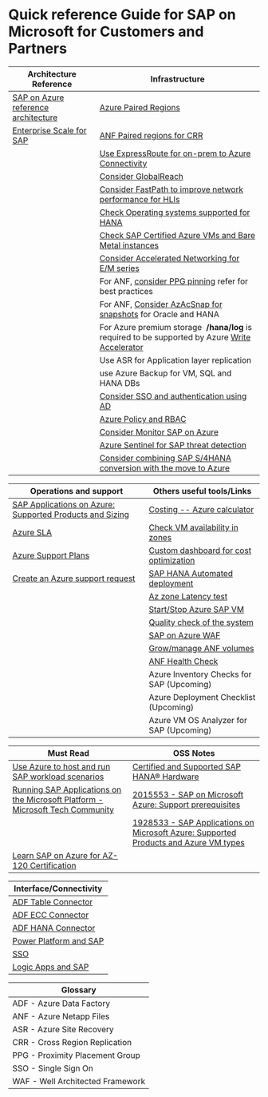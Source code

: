 
# Quick reference Guide for SAP on Microsoft for Customers and Partners

| Architecture Reference                    | Infrastructure  |
| ----------------------------------------- | ------------------------------|
| [SAP on Azure reference architecture](https://docs.microsoft.com/en-us/azure/architecture/reference-architectures/sap/sap-overview) | [Azure Paired Regions]()
|[Enterprise Scale for SAP](https://docs.microsoft.com/en-us/azure/cloud-adoption-framework/scenarios/sap/enterprise-scale-landing-zone)| [ANF Paired regions for CRR]()
||[Use ExpressRoute for on-prem to Azure Connectivity]()
||[Consider GlobalReach](https://docs.microsoft.com/en-us/azure/virtual-machines/workloads/sap/hana-connect-vnet-express-route)
|| [Consider FastPath to improve network performance for HLIs](https://docs.microsoft.com/en-us/azure/virtual-machines/workloads/sap/hana-connect-vnet-express-route)
|| [Check Operating systems supported for HANA]()
|| [Check SAP Certified Azure VMs and Bare Metal instances](https://www.sap.com/dmc/exp/2014-09-02-hana-hardware/enEN/#/solutions?filters=v:deCertified;ve:24)
|| [Consider Accelerated Networking for E/M series]()
|| For ANF, [consider PPG pinning](https://forms.office.com/Pages/ResponsePage.aspx?id=v4j5cvGGr0GRqy180BHbRxjSlHBUxkJBjmARn57skvdUQlJaV0ZBOE1PUkhOVk40WjZZQVJXRzI2RC4u) refer for best practices
|| For ANF, [Consider AzAcSnap for snapshots](https://docs.microsoft.com/en-us/azure/azure-netapp-files/azacsnap-introduction) for Oracle and HANA
|| For Azure premium storage  **/hana/log** is required to be supported by Azure [Write Accelerator](https://docs.microsoft.com/en-us/azure/virtual-machines/how-to-enable-write-accelerator)
|| Use ASR for Application layer replication
|| use Azure Backup for VM, SQL and HANA DBs 
|| [Consider SSO and authentication using AD](https://docs.microsoft.com/en-us/azure/active-directory/saas-apps/sap-netweaver-tutorial)
|| [Azure Policy and RBAC]()
|| [Consider Monitor SAP on Azure](https://docs.microsoft.com/en-us/azure/virtual-machines/workloads/sap/monitor-sap-on-azure) 
|| [Azure Sentinel for SAP threat detection](https://docs.microsoft.com/en-Us/azure/sentinel/sap-deploy-solution)
|| [Consider combining SAP S/4HANA conversion with the move to Azure](https://blogs.sap.com/2021/12/02/dmo-to-azure-combine-sap-s-4hana-conversion-with-the-move-to-azure-without-dmo-with-system-move/)

| Operations and support                   | Others useful tools/Links  |
| ----------------------------------------- | ------------------------------|
| [SAP Applications on Azure: Supported Products and Sizing](https://launchpad.support.sap.com/#/notes/1928533) | [Costing -- Azure calculator](https://azure.microsoft.com/en-us/pricing/calculator/) |
| [Azure SLA](https://azure.microsoft.com/en-us/support/legal/sla/) | [Check VM availability in zones](https://github.com/Azure/SAP-on-Azure-Scripts-and-Utilities/tree/main/Get-VM-by-Zones)  |
| [Azure Support Plans](https://azure.microsoft.com/en-us/support/options/#support-plans) | [Custom dashboard for cost optimization](https://github.com/Azure/SAP-on-Azure-Scripts-and-Utilities/tree/main/Costmanagement-Dashboard) |
| [Create an Azure support request](https://docs.microsoft.com/en-us/azure/azure-portal/supportability/how-to-create-azure-support-request) | [SAP HANA Automated deployment](https://github.com/Azure/sap-automation) |
| | [Az zone Latency test](https://github.com/Azure/SAP-on-Azure-Scripts-and-Utilities/tree/main/AvZone-Latency-Test) |
| | [Start/Stop Azure SAP VM](https://github.com/Azure/SAP-on-Azure-Scripts-and-Utilities/tree/main/Start-Stop-Automation) |
| | [Quality check of the system](https://github.com/Azure/SAP-on-Azure-Scripts-and-Utilities/tree/main/QualityCheck) |
| | [SAP on Azure WAF](https://docs.microsoft.com/en-us/assessments/?mode=pre-assessment&session=local) |
| | [Grow/manage ANF volumes](https://github.com/ANFTechTeam/ANFCapacityManager) |
| | [ANF Health Check](https://github.com/seanluce/ANFHealthCheck) |
| | Azure Inventory Checks for SAP (Upcoming) |
| | Azure Deployment Checklist (Upcoming)
| | Azure VM OS Analyzer for SAP (Upcoming)

| Must Read                   | OSS Notes    |
| ----------------------------------------- | ------------------------------|
| [Use Azure to host and run SAP workload scenarios](https://docs.microsoft.com/en-us/azure/virtual-machines/workloads/sap/get-started) | [Certified and Supported SAP HANA® Hardware](https://www.sap.com/dmc/exp/2014-09-02-hana-hardware/enEN/#/solutions?filters=v:deCertified;ve:24)|                                
| [Running SAP Applications on the Microsoft Platform - Microsoft Tech Community](https://techcommunity.microsoft.com/t5/running-sap-applications-on-the/bg-p/SAPApplications) | [2015553 - SAP on Microsoft Azure: Support prerequisites](https://launchpad.support.sap.com/#/notes/2015553)
||[1928533 - SAP Applications on Microsoft Azure: Supported Products and Azure VM types](https://launchpad.support.sap.com/#/notes/1928533)
| [Learn SAP on Azure for AZ-120 Certification](https://docs.microsoft.com/en-us/learn/browse/?terms=sap) |

| Interface/Connectivity                   |
| ----------------------------------------- |
| [ADF Table Connector](https://docs.microsoft.com/en-us/azure/data-factory/connector-sap-table?tabs=data-factory)| 
| [ADF ECC Connector](https://docs.microsoft.com/en-us/azure/data-factory/connector-sap-ecc?tabs=data-factory)|
| [ADF HANA Connector](https://docs.microsoft.com/en-us/azure/data-factory/connector-sap-hana?tabs=data-factory)|
| [Power Platform and SAP](https://docs.microsoft.com/en-us/power-platform-release-plan/2021wave1/data-integration/sap-erp-connector-power-automate-power-apps) |
| [SSO](https://docs.microsoft.com/en-us/azure/active-directory/saas-apps/sap-netweaver-tutorial) |
| [Logic Apps and SAP](https://docs.microsoft.com/en-us/azure/logic-apps/logic-apps-using-sap-connector) |

| Glossary |
| ----------------------------------------- |
| ADF - Azure Data Factory
| ANF - Azure Netapp Files
| ASR - Azure Site Recovery
| CRR - Cross Region Replication
| PPG - Proximity Placement Group
| SSO - Single Sign On
| WAF - Well Architected Framework 
